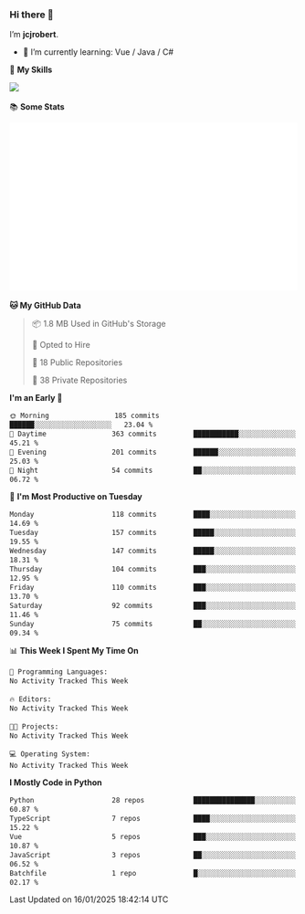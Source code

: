 ### Hi there 👋

I’m **jcjrobert**.

- 🌱 I’m currently learning: Vue / Java / C#

🌟 **My Skills**

![](https://img.shields.io/badge/-Python-3e74a2?style=flat-square&logo=Python&logoColor=fff)

📚 **Some Stats**

![](https://github.com/jcjrobert/github-stats/blob/master/generated/overview.svg)

<!--START_SECTION:waka-->
**🐱 My GitHub Data** 

> 📦 1.8 MB Used in GitHub's Storage 
 > 
> 💼 Opted to Hire
 > 
> 📜 18 Public Repositories 
 > 
> 🔑 38 Private Repositories 
 > 
**I'm an Early 🐤** 

```text
🌞 Morning                185 commits         ██████░░░░░░░░░░░░░░░░░░░   23.04 % 
🌆 Daytime                363 commits         ███████████░░░░░░░░░░░░░░   45.21 % 
🌃 Evening                201 commits         ██████░░░░░░░░░░░░░░░░░░░   25.03 % 
🌙 Night                  54 commits          ██░░░░░░░░░░░░░░░░░░░░░░░   06.72 % 
```
📅 **I'm Most Productive on Tuesday** 

```text
Monday                   118 commits         ████░░░░░░░░░░░░░░░░░░░░░   14.69 % 
Tuesday                  157 commits         █████░░░░░░░░░░░░░░░░░░░░   19.55 % 
Wednesday                147 commits         █████░░░░░░░░░░░░░░░░░░░░   18.31 % 
Thursday                 104 commits         ███░░░░░░░░░░░░░░░░░░░░░░   12.95 % 
Friday                   110 commits         ███░░░░░░░░░░░░░░░░░░░░░░   13.70 % 
Saturday                 92 commits          ███░░░░░░░░░░░░░░░░░░░░░░   11.46 % 
Sunday                   75 commits          ██░░░░░░░░░░░░░░░░░░░░░░░   09.34 % 
```


📊 **This Week I Spent My Time On** 

```text
💬 Programming Languages: 
No Activity Tracked This Week

🔥 Editors: 
No Activity Tracked This Week

🐱‍💻 Projects: 
No Activity Tracked This Week

💻 Operating System: 
No Activity Tracked This Week
```

**I Mostly Code in Python** 

```text
Python                   28 repos            ███████████████░░░░░░░░░░   60.87 % 
TypeScript               7 repos             ████░░░░░░░░░░░░░░░░░░░░░   15.22 % 
Vue                      5 repos             ███░░░░░░░░░░░░░░░░░░░░░░   10.87 % 
JavaScript               3 repos             ██░░░░░░░░░░░░░░░░░░░░░░░   06.52 % 
Batchfile                1 repo              █░░░░░░░░░░░░░░░░░░░░░░░░   02.17 % 
```




 Last Updated on 16/01/2025 18:42:14 UTC
<!--END_SECTION:waka-->
